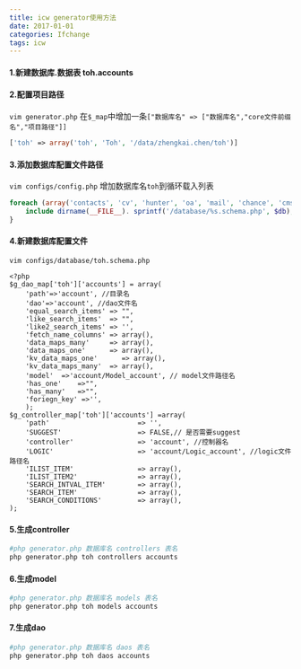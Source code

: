 ```yaml
---
title: icw generator使用方法
date: 2017-01-01
categories: Ifchange
tags: icw
---
```


#### 1.新建数据库.数据表 toh.accounts
#### 2.配置项目路径
`vim generator.php`
在`$_map`中增加一条`["数据库名" => ["数据库名","core文件前缀名","项目路径"]]`
```php
['toh' => array('toh', 'Toh', '/data/zhengkai.chen/toh')]
```
#### 3.添加数据库配置文件路径
`vim configs/config.php`
增加数据库名`toh`到循环载入列表
```php
foreach (array('contacts', 'cv', 'hunter', 'oa', 'mail', 'chance', 'cms', 'chinahr', 'passport', 'career', 'crawler','gsystem','green_liepin', 'clickstream', 'proxy', 'grab', 'icdc_1', 'icdc_allot', 'pay', 'package', 'grab_mail','toh') as $db){
    include dirname(__FILE__). sprintf('/database/%s.schema.php', $db);
}
```

#### 4.新建数据库配置文件
`vim configs/database/toh.schema.php`
```
<?php
$g_dao_map['toh']['accounts'] = array(
	'path'=>'account', //目录名
	'dao'=>'account', //dao文件名
	'equal_search_items' => "",
	'like_search_items'  => "",
	'like2_search_items' => '',
	'fetch_name_columns' => array(),
	'data_maps_many'     => array(),
	'data_maps_one'      => array(),
	'kv_data_maps_one'      => array(),
	'kv_data_maps_many'  => array(),
	'model'  =>'account/Model_account', // model文件路径名
	'has_one'    =>"",
	'has_many'   =>"",
	'foriegn_key' =>'',
	);
$g_controller_map['toh']['accounts'] =array(
    'path'                      => '',
    'SUGGEST'                   => FALSE,// 是否需要suggest
    'controller'                => 'account', //控制器名
    'LOGIC'                     => 'account/Logic_account', //logic文件路径名
    'ILIST_ITEM'                => array(),
    'ILIST_ITEM2'               => array(),
    'SEARCH_INTVAL_ITEM'        => array(),
    'SEARCH_ITEM'               => array(),
    'SEARCH_CONDITIONS'         => array(),
);
```
#### 5.生成controller
```bash
#php generator.php 数据库名 controllers 表名
php generator.php toh controllers accounts
```
#### 6.生成model
```bash
#php generator.php 数据库名 models 表名
php generator.php toh models accounts
```
#### 7.生成dao
```bash
#php generator.php 数据库名 daos 表名
php generator.php toh daos accounts
```